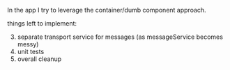In the app I try to leverage the 
container/dumb component approach.


things left to implement:

3) separate transport service for messages 
(as messageService becomes messy)
4) unit tests
5) overall cleanup
